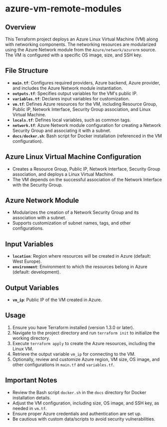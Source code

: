 # azure-vm-remote-modules

## Overview

This Terraform project deploys an Azure Linux Virtual Machine (VM) along with networking components. The networking resources are modularized using the Azure Network module from the `Azure/network/azurerm` source. The VM is configured with a specific OS image, size, and SSH key.

## File Structure

- **`main.tf`**: Configures required providers, Azure backend, Azure provider, and includes the Azure Network module instantiation.
- **`outputs.tf`**: Specifies output variables for the VM's public IP.
- **`variables.tf`**: Declares input variables for customization.
- **`vm.tf`**: Defines Azure resources for the VM, including Resource Group, Public IP, Network Interface, Security Group association, and Linux Virtual Machine.
- **`locals.tf`**: Defines local variables, such as common tags.
- **`network.tf`**: Azure Network module configuration for creating a Network Security Group and associating it with a subnet.
- **`docs/docker.sh`**: Bash script for Docker installation (referenced in the VM configuration).

## Azure Linux Virtual Machine Configuration

- Creates a Resource Group, Public IP, Network Interface, Security Group association, and deploys a Linux Virtual Machine.
- The VM depends on the successful association of the Network Interface with the Security Group.

## Azure Network Module

- Modularizes the creation of a Network Security Group and its association with a subnet.
- Supports customization of subnet names, tags, and other configurations.

## Input Variables

- **`location`**: Region where resources will be created in Azure (default: West Europe).
- **`environment`**: Environment to which the resources belong in Azure (default: development).

## Output Variables

- **`vm_ip`**: Public IP of the VM created in Azure.

## Usage

1. Ensure you have Terraform installed (version 1.3.0 or later).
2. Navigate to the project directory and run `terraform init` to initialize the working directory.
3. Execute `terraform apply` to create the Azure resources, including the Linux VM.
4. Retrieve the output variable `vm_ip` for connecting to the VM.
5. Optionally, review and customize Azure region, VM size, OS image, and other configurations in `main.tf` and `variables.tf`.

## Important Notes

- Review the Bash script `docker.sh` in the `docs` directory for Docker installation details.
- Adjust the VM configuration, including size, OS image, and SSH key, as needed in `vm.tf`.
- Ensure proper Azure credentials and authentication are set up.
- Be cautious with custom data/scripts to avoid security vulnerabilities.